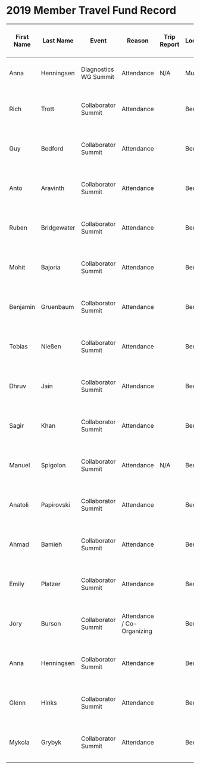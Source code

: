 # 2019 Member Travel Fund Record

First Name | Last Name | Event | Reason | Trip Report | Location | Travel Dates | Amount Requested: | Pull Request date | Pull Request link | Date Expense report sent | Amount of Expense Report | Date Sent to Finance | Date approved through Bill.com | Bill.com Amount approved for reimbursement
-|-|-|-|-|-|-|-|-|-|-|-|-|-|-
Anna | Henningsen | Diagnostics WG Summit | Attendance | N/A | Munich |6 Mar – 9 Mar 2019 | 252.68 € | 21 Jan 2019 | https://github.com/nodejs/admin/pull/295 ||$288.56|22 Mar 2019||$288.56
Rich | Trott | Collaborator Summit | Attendance || Berlin | 30 May - 31 May 2019 | US $1404.12 | 8 Mar 2019 | https://github.com/nodejs/admin/pull/309 ||$1,404.12|2 Jul 2019|12 Jul 2019|$1404.12
Guy | Bedford | Collaborator Summit | Attendance || Berlin |30 May - 31 May 2019 | $1185 USD | 13 March 2019 |||$1,185.16|20 Jun 2019|23 Jun 2019| $1,185.16
Anto | Aravinth | Collaborator Summit | Attendance || Berlin | 30 May - 31 May 2019 | 1300 USD | 21 March 2019 |||$1,027.77|20 Jun 2019|23 Jun 2019 | $1,027.77
Ruben | Bridgewater | Collaborator Summit | Attendance || Berlin | 30 May - 31 May 2019 | 650 € | 28 March 2019 | https://github.com/nodejs/admin/pull/322 |||||
Mohit | Bajoria | Collaborator Summit | Attendance || Berlin | 30 May - 31 May 2019 | 1651 USD | 28 March 2019 | https://github.com/nodejs/admin/pull/323 ||$1,594|27 Jun 2019|12 Jul 2019|$1,594
Benjamin | Gruenbaum | Collaborator Summit | Attendance | | Berlin | 30 May - 31 May 2019 | 800 USD | 28 March 2019 |||$800|28 Jun 2019|$800|12 Jul 2019
Tobias | Nießen | Collaborator Summit | Attendance || Berlin | 30 May - 31 May 2019 | 500 € | 9 April 2019 | https://github.com/nodejs/admin/pull/333 ||$558.33|27 Jun 2019|12 Jul 2019|$558.33
Dhruv | Jain | Collaborator Summit | Attendance || Berlin | 30 May - 31 May 2019 | 2000 USD | 5 April 2019 | https://github.com/nodejs/admin/pull/331 ||$1,817.03|26 Jun 2019|12 Jul 2019|$1,817.03
Sagir | Khan | Collaborator Summit | Attendance || Berlin | 30 May - 31 May 2019 | 1600 USD | 4 April 2019 | https://github.com/nodejs/admin/pull/329 |||||
Manuel | Spigolon | Collaborator Summit | Attendance | N/A | Berlin | 29 May - 02 Jun 2019 | 250€ | 20 April 2019 | https://github.com/nodejs/admin/pull/347 ||$246|26 Jun 2019|12 Jul 2019|$250
Anatoli | Papirovski| Collaborator Summit | Attendance || Berlin | 30 May - 31 May 2019 | US $1600 | 22 Apr 2019 | https://github.com/nodejs/admin/pull/348 ||$1,515.66|9 Jul 2019|12 Jul 2019|$1,516.66
Ahmad | Bamieh | Collaborator Summit | Attendance || Berlin | 30 May - 31 May 2019 | 1200 USD | 10 April 2019 | https://github.com/nodejs/admin/pull/335 |||||||
Emily | Platzer | Collaborator Summit | Attendance || Berlin | 30 May - 31 May 2019 | US $1620 | 14 April 2019 | https://github.com/nodejs/admin/pull/340 ||$1,616.34|20 Jun 2019|23 Jun 2019|$1,616.34
Jory | Burson| Collaborator Summit | Attendance / Co-Organizing || Berlin | 28 May - 1 June 2019 | US $1761.14 | 24 Apr 2019 | |||||
Anna | Henningsen | Collaborator Summit | Attendance || Berlin | 30 May - 31 May 2019 | 257.25€ | 29 Apr 2019 | ||286.45|26 Jun 2019||
Glenn | Hinks | Collaborator Summit | Attendance || Berlin | 30 May - 31 May 2019 | US $1660 | 25 Apr 2019 |||Withdrawn|N/A|N/A|N/A
Mykola | Grybyk | Collaborator Summit | Attendance || Berlin | 30 May - 31 May 2019 | 320.57€ | 2 May 2019 | ||27 Jun 2019|€320.57|12 Jul 2019|$365
